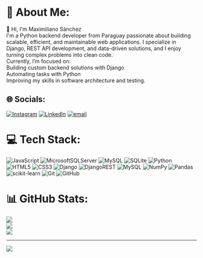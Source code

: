 # 💫 About Me:
👋 Hi, I'm Maximiliano Sánchez<br>I'm a Python backend developer from Paraguay passionate about building scalable, efficient, and maintainable web applications. I specialize in Django, REST API development, and data-driven solutions, and I enjoy turning complex problems into clean code.<br>Currently, I’m focused on:<br>    Building custom backend solutions with Django<br>    Automating tasks with Python<br>    Improving my skills in software architecture and testing.

## 🌐 Socials:
[![Instagram](https://img.shields.io/badge/Instagram-%23E4405F.svg?logo=Instagram&logoColor=white)](https://instagram.com/maxisanchezp_) [![LinkedIn](https://img.shields.io/badge/LinkedIn-%230077B5.svg?logo=linkedin&logoColor=white)](https://linkedin.com/in/maxisanchezp) [![email](https://img.shields.io/badge/Email-D14836?logo=gmail&logoColor=white)](mailto:maxisanchez2001py@gmail.com) 

# 💻 Tech Stack:
![JavaScript](https://img.shields.io/badge/javascript-%23323330.svg?style=for-the-badge&logo=javascript&logoColor=%23F7DF1E) ![MicrosoftSQLServer](https://img.shields.io/badge/Microsoft%20SQL%20Server-CC2927?style=for-the-badge&logo=microsoft%20sql%20server&logoColor=white) ![MySQL](https://img.shields.io/badge/mysql-4479A1.svg?style=for-the-badge&logo=mysql&logoColor=white) ![SQLite](https://img.shields.io/badge/sqlite-%2307405e.svg?style=for-the-badge&logo=sqlite&logoColor=white) ![Python](https://img.shields.io/badge/python-3670A0?style=for-the-badge&logo=python&logoColor=ffdd54) ![HTML5](https://img.shields.io/badge/html5-%23E34F26.svg?style=for-the-badge&logo=html5&logoColor=white) ![CSS3](https://img.shields.io/badge/css3-%231572B6.svg?style=for-the-badge&logo=css3&logoColor=white) ![Django](https://img.shields.io/badge/django-%23092E20.svg?style=for-the-badge&logo=django&logoColor=white) ![DjangoREST](https://img.shields.io/badge/DJANGO-REST-ff1709?style=for-the-badge&logo=django&logoColor=white&color=ff1709&labelColor=gray) ![MySQL](https://img.shields.io/badge/mysql-4479A1.svg?style=for-the-badge&logo=mysql&logoColor=white) ![NumPy](https://img.shields.io/badge/numpy-%23013243.svg?style=for-the-badge&logo=numpy&logoColor=white) ![Pandas](https://img.shields.io/badge/pandas-%23150458.svg?style=for-the-badge&logo=pandas&logoColor=white) ![scikit-learn](https://img.shields.io/badge/scikit--learn-%23F7931E.svg?style=for-the-badge&logo=scikit-learn&logoColor=white) ![Git](https://img.shields.io/badge/git-%23F05033.svg?style=for-the-badge&logo=git&logoColor=white) ![GitHub](https://img.shields.io/badge/github-%23121011.svg?style=for-the-badge&logo=github&logoColor=white)
# 📊 GitHub Stats:
![](https://github-readme-stats.vercel.app/api?username=maxisanchezp&theme=dark&hide_border=false&include_all_commits=true&count_private=true)<br/>
![](https://nirzak-streak-stats.vercel.app/?user=maxisanchezp&theme=dark&hide_border=false)<br/>
![](https://github-readme-stats.vercel.app/api/top-langs/?username=maxisanchezp&theme=dark&hide_border=false&include_all_commits=true&count_private=true&layout=compact)

<!-- ## 🏆 GitHub Trophies
![](https://github-profile-trophy.vercel.app/?username=maxisanchezp&theme=radical&no-frame=false&no-bg=true&margin-w=4)

### 🔝 Top Contributed Repo
![](https://github-contributor-stats.vercel.app/api?username=maxisanchezp&limit=5&theme=dark&combine_all_yearly_contributions=true)
-->
---
[![](https://visitcount.itsvg.in/api?id=maxisanchezp&icon=0&color=0)](https://visitcount.itsvg.in)

<!-- Proudly created with GPRM ( https://gprm.itsvg.in ) -->
